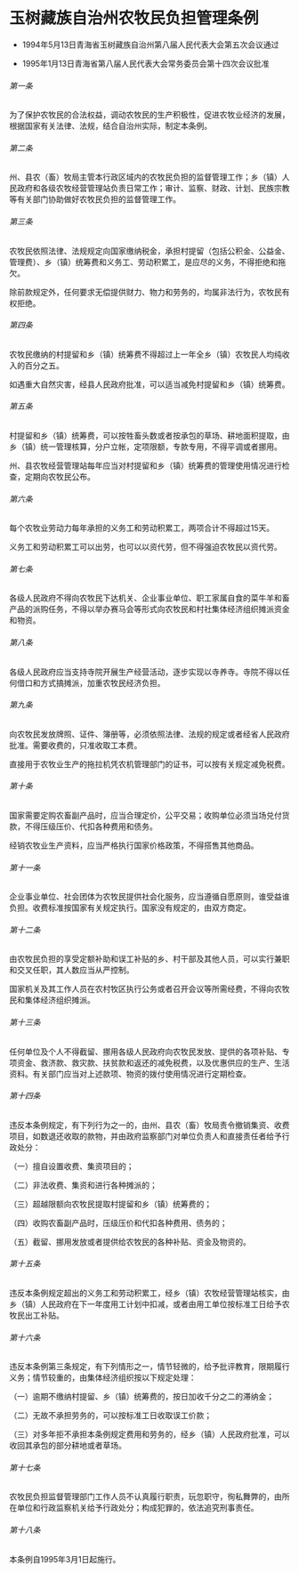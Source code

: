 # 玉树藏族自治州农牧民负担管理条例

- 1994年5月13日青海省玉树藏族自治州第八届人民代表大会第五次会议通过

- 1995年1月13日青海省第八届人民代表大会常务委员会第十四次会议批准

<!-- INFO END -->

###### 第一条

为了保护农牧民的合法权益，调动农牧民的生产积极性，促进农牧业经济的发展，根据国家有关法律、法规，结合自治州实际，制定本条例。

###### 第二条

州、县农（畜）牧局主管本行政区域内的农牧民负担的监督管理工作；乡（镇）人民政府和各级农牧经营管理站负责日常工作；审计、监察、财政、计划、民族宗教等有关部门协助做好农牧民负担的监督管理工作。

###### 第三条

农牧民依照法律、法规规定向国家缴纳税金，承担村提留（包括公积金、公益金、管理费）、乡（镇）统筹费和义务工、劳动积累工，是应尽的义务，不得拒绝和拖欠。

除前款规定外，任何要求无偿提供财力、物力和劳务的，均属非法行为，农牧民有权拒绝。

###### 第四条

农牧民缴纳的村提留和乡（镇）统筹费不得超过上一年全乡（镇）农牧民人均纯收入的百分之五。

如遇重大自然灾害，经县人民政府批准，可以适当减免村提留和乡（镇）统筹费。

###### 第五条

村提留和乡（镇）统筹费，可以按牲畜头数或者按承包的草场、耕地面积提取，由乡（镇）统一管理核算，分户立帐，定项限额，专款专用，不得平调或者挪用。

州、县农牧经营管理站每年应当对村提留和乡（镇）统筹费的管理使用情况进行检查，定期向农牧民公布。

###### 第六条

每个农牧业劳动力每年承担的义务工和劳动积累工，两项合计不得超过15天。

义务工和劳动积累工可以出劳，也可以以资代劳，但不得强迫农牧民以资代劳。

###### 第七条

各级人民政府不得向农牧民下达机关、企业事业单位、职工家属自食的菜牛羊和畜产品的派购任务，不得以举办赛马会等形式向农牧民和村社集体经济组织摊派资金和物资。

###### 第八条

各级人民政府应当支持寺院开展生产经营活动，逐步实现以寺养寺。寺院不得以任何借口和方式搞摊派，加重农牧民经济负担。

###### 第九条

向农牧民发放牌照、证件、簿册等，必须依照法律、法规的规定或者经省人民政府批准。需要收费的，只准收取工本费。

直接用于农牧业生产的拖拉机凭农机管理部门的证书，可以按有关规定减免税费。

###### 第十条

国家需要定购农畜副产品时，应当合理定价，公平交易；收购单位必须当场兑付货款，不得压级压价、代扣各种费用和债务。

经销农牧业生产资料，应当严格执行国家价格政策，不得搭售其他商品。

###### 第十一条

企业事业单位、社会团体为农牧民提供社会化服务，应当遵循自愿原则，谁受益谁负担。收费标准按国家有关规定执行。国家没有规定的，由双方商定。

###### 第十二条

由农牧民负担的享受定额补助和误工补贴的乡、村干部及其他人员，可以实行兼职和交叉任职，其人数应当从严控制。

国家机关及其工作人员在农村牧区执行公务或者召开会议等所需经费，不得向农牧民和集体经济组织摊派。

###### 第十三条

任何单位及个人不得截留、挪用各级人民政府向农牧民发放、提供的各项补贴、专项资金、救济款、救灾款、扶贫款和返还的减免税费，以及优惠供应的生产、生活资料。有关部门应当对上述款项、物资的拨付使用情况进行定期检查。

###### 第十四条

违反本条例规定，有下列行为之一的，由州、县农（畜）牧局责令撤销集资、收费项目，如数退还收取的款物，并由政府监察部门对单位负责人和直接责任者给予行政处分：

（一）擅自设置收费、集资项目的；

（二）非法收费、集资和进行各种摊派的；

（三）超越限额向农牧民提取村提留和乡（镇）统筹费的；

（四）收购农畜副产品时，压级压价和代扣各种费用、债务的；

（五）截留、挪用发放或者提供给农牧民的各种补贴、资金及物资的。

###### 第十五条

违反本条例规定超出的义务工和劳动积累工，经乡（镇）农牧经营管理站核实，由乡（镇）人民政府在下一年度用工计划中扣减，或者由用工单位按标准工日给予农牧民出工补贴。

###### 第十六条

违反本条例第三条规定，有下列情形之一，情节轻微的，给予批评教育，限期履行义务；情节较重的，由集体经济组织按以下规定处理：

（一）逾期不缴纳村提留、乡（镇）统筹费的，按日加收千分之二的滞纳金；

（二）无故不承担劳务的，可以按标准工日收取误工价款；

（三）对多年拒不承担本条例规定费用和劳务的，经乡（镇）人民政府批准，可以收回其承包的部分耕地或者草场。

###### 第十七条

农牧民负担监督管理部门工作人员不认真履行职责，玩忽职守，徇私舞弊的，由所在单位和行政监察机关给予行政处分；构成犯罪的，依法追究刑事责任。

###### 第十八条

本条例自1995年3月1日起施行。
